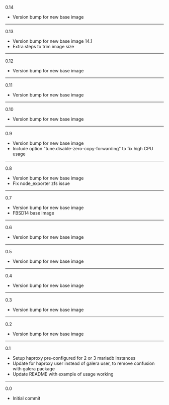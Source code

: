 0.14

* Version bump for new base image

---

0.13

* Version bump for new base image 14.1
* Extra steps to trim image size

---

0.12

* Version bump for new base image

---

0.11

* Version bump for new base image

---

0.10

* Version bump for new base image

---

0.9

* Version bump for new base image
* Include option "tune.disable-zero-copy-forwarding" to fix high CPU usage

---

0.8

* Version bump for new base image
* Fix node_exporter zfs issue

---

0.7

* Version bump for new base image
* FBSD14 base image

---

0.6

* Version bump for new base image

---

0.5

* Version bump for new base image

---

0.4

* Version bump for new base image

---

0.3

* Version bump for new base image

---

0.2

* Version bump for new base image

---

0.1

* Setup haproxy pre-configured for 2 or 3 mariadb instances
* Update for haproxy user instead of galera user, to remove confusion with galera package
* Update README with example of usage working

---

0.0

* Initial commit

